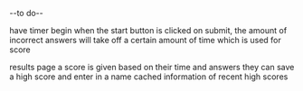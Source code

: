 --to do--

have timer begin when the start button is clicked
on submit, the amount of incorrect answers will take off a certain amount of time which is used for score

results page
a score is given based on their time and answers
they can save a high score and enter in a name
cached information of recent high scores

